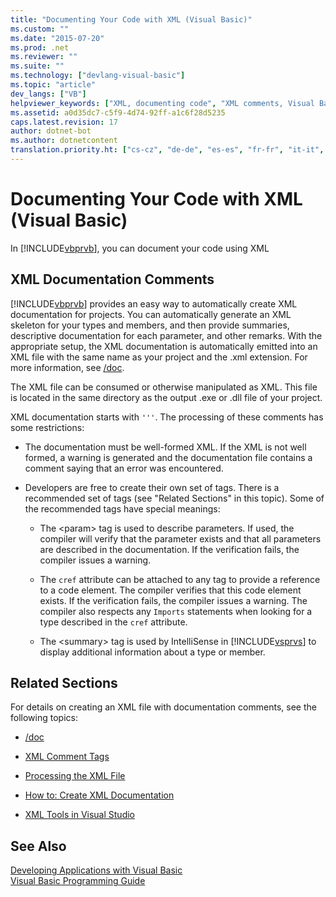 ```yaml
---
title: "Documenting Your Code with XML (Visual Basic)"
ms.custom: ""
ms.date: "2015-07-20"
ms.prod: .net
ms.reviewer: ""
ms.suite: ""
ms.technology: ["devlang-visual-basic"]
ms.topic: "article"
dev_langs: ["VB"]
helpviewer_keywords: ["XML, documenting code", "XML comments, Visual Basic", "Visual Basic code, documenting with XML"]
ms.assetid: a0d35dc7-c5f9-4d74-92ff-a1c6f28d5235
caps.latest.revision: 17
author: dotnet-bot
ms.author: dotnetcontent
translation.priority.ht: ["cs-cz", "de-de", "es-es", "fr-fr", "it-it", "ja-jp", "ko-kr", "pl-pl", "pt-br", "ru-ru", "tr-tr", "zh-cn", "zh-tw"]
---
```

# Documenting Your Code with XML (Visual Basic)
In [!INCLUDE[vbprvb](~/includes/vbprvb-md.md)], you can document your code using XML  
  
## XML Documentation Comments  
 [!INCLUDE[vbprvb](~/includes/vbprvb-md.md)] provides an easy way to automatically create XML documentation for projects. You can automatically generate an XML skeleton for your types and members, and then provide summaries, descriptive documentation for each parameter, and other remarks. With the appropriate setup, the XML documentation is automatically emitted into an XML file with the same name as your project and the .xml extension. For more information, see [/doc](../../../visual-basic/reference/command-line-compiler/doc.md).  
  
 The XML file can be consumed or otherwise manipulated as XML. This file is located in the same directory as the output .exe or .dll file of your project.  
  
 XML documentation starts with `'''`. The processing of these comments has some restrictions:  
  
-   The documentation must be well-formed XML. If the XML is not well formed, a warning is generated and the documentation file contains a comment saying that an error was encountered.  
  
-   Developers are free to create their own set of tags. There is a recommended set of tags (see "Related Sections" in this topic). Some of the recommended tags have special meanings:  
  
    -   The \<param> tag is used to describe parameters. If used, the compiler will verify that the parameter exists and that all parameters are described in the documentation. If the verification fails, the compiler issues a warning.  
  
    -   The `cref` attribute can be attached to any tag to provide a reference to a code element. The compiler verifies that this code element exists. If the verification fails, the compiler issues a warning. The compiler also respects any `Imports` statements when looking for a type described in the `cref` attribute.  
  
    -   The \<summary> tag is used by IntelliSense in [!INCLUDE[vsprvs](~/includes/vsprvs-md.md)] to display additional information about a type or member.  
  
## Related Sections  
 For details on creating an XML file with documentation comments, see the following topics:  
  
-   [/doc](../../../visual-basic/reference/command-line-compiler/doc.md)  
  
-   [XML Comment Tags](../../../visual-basic/language-reference/xmldoc/recommended-xml-tags-for-documentation-comments.md)  
  
-   [Processing the XML File](../../../visual-basic/programming-guide/program-structure/processing-the-xml-file.md)  
  
-   [How to: Create XML Documentation](../../../visual-basic/programming-guide/program-structure/how-to-create-xml-documentation.md)  
  
-   [XML Tools in Visual Studio](/visualstudio/xml-tools/xml-tools-in-visual-studio)  
  
## See Also  
 [Developing Applications with Visual Basic](../../../visual-basic/developing-apps/index.md)   
 [Visual Basic Programming Guide](../../../visual-basic/programming-guide/index.md)

